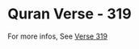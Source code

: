 # Quran Verse - 319 

For more infos, See [Verse 319](https://www.quranbookk.com/quran/search?q=319)